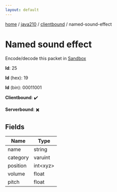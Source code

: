 ```yaml
---
layout: default
---
```


[home](/)  /  [java210](/protocol/java210)  /  [clientbound](/protocol/java210/clientbound)  /  named-sound-effect

# Named sound effect

Encode/decode this packet in [Sandbox](../../../sandbox/java210#clientbound.named_sound_effect)

**Id**: 25

**Id** (hex): 19

**Id** (bin): 00011001

**Clientbound**: ✔️

**Serverbound**: ✖️

## Fields

Name | Type
---|---
name | string
category | varuint
position | int&lt;xyz&gt;
volume | float
pitch | float
